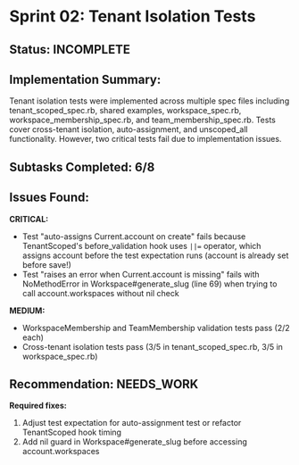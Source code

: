 # Sprint 02: Tenant Isolation Tests

## Status: INCOMPLETE

## Implementation Summary:
Tenant isolation tests were implemented across multiple spec files including tenant_scoped_spec.rb, shared examples, workspace_spec.rb, workspace_membership_spec.rb, and team_membership_spec.rb. Tests cover cross-tenant isolation, auto-assignment, and unscoped_all functionality. However, two critical tests fail due to implementation issues.

## Subtasks Completed: 6/8

## Issues Found:

**CRITICAL:**
- Test "auto-assigns Current.account on create" fails because TenantScoped's before_validation hook uses `||=` operator, which assigns account before the test expectation runs (account is already set before save!)
- Test "raises an error when Current.account is missing" fails with NoMethodError in Workspace#generate_slug (line 69) when trying to call account.workspaces without nil check

**MEDIUM:**
- WorkspaceMembership and TeamMembership validation tests pass (2/2 each)
- Cross-tenant isolation tests pass (3/5 in tenant_scoped_spec.rb, 3/5 in workspace_spec.rb)

## Recommendation: NEEDS_WORK

**Required fixes:**
1. Adjust test expectation for auto-assignment test or refactor TenantScoped hook timing
2. Add nil guard in Workspace#generate_slug before accessing account.workspaces
